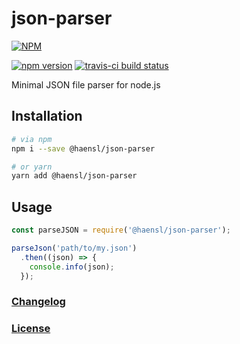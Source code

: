 # json-parser

[![NPM](https://nodei.co/npm/@haensl%2Fjson-parser.png?downloads=true)](https://nodei.co/npm/@haensl%2json-parser/)

[![npm version](https://badge.fury.io/js/@haensl%2Fjson-parser.svg)](http://badge.fury.io/js/@haensl%2Fjson-parser)
[![travis-ci build status](https://api.travis-ci.org/haensl/json-parser.svg?branch=master)](https://travis-ci.org/haensl/json-parser/branches)

Minimal JSON file parser for node.js

## Installation

```bash
# via npm
npm i --save @haensl/json-parser

# or yarn
yarn add @haensl/json-parser
```

## Usage

```javascript
const parseJSON = require('@haensl/json-parser');

parseJson('path/to/my.json')
  .then((json) => {
    console.info(json);
  });
```

### [Changelog](CHANGELOG.md)

### [License](LICENSE)
